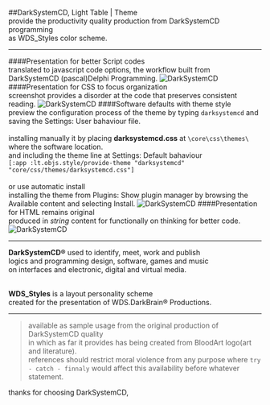 ##DarkSystemCD, Light Table | Theme<br />
provide the productivity quality production from DarkSystemCD programming<br />
as WDS_Styles color scheme.

---

####Presentation for better Script codes<br />
translated to javascript code options, the workflow built from DarkSystemCD (pascal)Delphi Programming.
![DarkSystemCD](http://i482.photobucket.com/albums/rr181/wdhells/CustomThemes/darksystemcd-lighttable-theme/darksystemcd_lighttable_theme_1.jpg~original)
####Presentation for CSS to focus organization<br />
screenshot provides a disorder at the code that preserves consistent reading.
![DarkSystemCD](http://i482.photobucket.com/albums/rr181/wdhells/CustomThemes/darksystemcd-lighttable-theme/darksystemcd_lighttable_theme_2.jpg~original)
####Software defaults with theme style<br />
preview the configuration process of the theme by typing `darksystemcd` and saving the Settings: User bahaviour file.<br /><br />
installing manually it by placing **darksystemcd.css** at `\core\css\themes\` where the software location.<br />
and including the theme line at Settings: Default bahaviour<br />
`[:app :lt.objs.style/provide-theme "darksystemcd" "core/css/themes/darksystemcd.css"]`<br /><br />
or use automatic install<br />
installing the theme from Plugins: Show plugin manager by browsing the Available content and selecting Install.
![DarkSystemCD](http://i482.photobucket.com/albums/rr181/wdhells/CustomThemes/darksystemcd-lighttable-theme/darksystemcd_lighttable_theme_3.jpg~original)
####Presentation for HTML remains original<br />
produced in *string* content for functionally on thinking for better code.
![DarkSystemCD](http://i482.photobucket.com/albums/rr181/wdhells/CustomThemes/darksystemcd-lighttable-theme/darksystemcd_lighttable_theme_4.jpg~original)

---

**DarkSystemCD&#174;** used to identify, meet, work and publish<br />
logics and programming design, software, games and music<br />
on interfaces and electronic, digital and virtual media.<br /><br />

**WDS_Styles** is a layout personality scheme<br />
created for the presentation of WDS.DarkBrain&#174; Productions.<br />

---

> available as sample usage from the original production of DarkSystemCD quality<br />
in which as far it provides has being created from BloodArt logo(art and literature).<br />
references should restrict moral violence from any purpose where `try - catch - finnaly` would affect this availability before whatever statement.

thanks for choosing DarkSystemCD,
